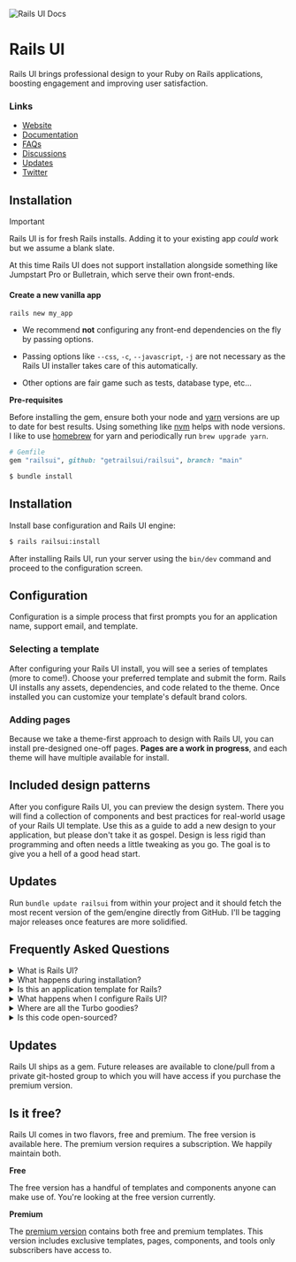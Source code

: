 ![Rails UI Docs](https://f001.backblazeb2.com/file/railsui/docs/rui-docs-header.png)

# Rails UI

Rails UI brings professional design to your Ruby on Rails applications, boosting engagement and improving user satisfaction.

### Links

- [Website](https://railsui.com)
- [Documentation](https://railsui.com/docs)
- [FAQs](https://railsui.com/docs/faqs)
- [Discussions](https://github.com/getrailsui/railsui/discussions)
- [Updates](https://railsui.com/updates)
- [Twitter](https://twitter.com/railsui_)

## Installation

> [!IMPORTANT]
> Rails UI is for fresh Rails installs. Adding it to your existing app _could_ work but we assume a blank slate.

At this time Rails UI does not support installation alongside something like Jumpstart Pro or Bulletrain, which serve their own front-ends.

#### Create a new vanilla app

```
rails new my_app
```

- We recommend **not** configuring any front-end dependencies on the fly by passing options.

- Passing options like `--css`, `-c`, `--javascript`, `-j` are not necessary as the Rails UI installer takes care of this automatically.

- Other options are fair game such as tests, database type, etc...

**Pre-requisites**

Before installing the gem, ensure both your node and [yarn](https://yarnpkg.com/) versions are up to date for best results. Using something like [nvm](https://github.com/nvm-sh/nvm) helps with node versions. I like to use [homebrew](https://brew.sh/) for yarn and periodically run `brew upgrade yarn`.

```ruby
# Gemfile
gem "railsui", github: "getrailsui/railsui", branch: "main"
```

```bash
$ bundle install
```

## Installation

Install base configuration and Rails UI engine:

```bash
$ rails railsui:install
```

After installing Rails UI, run your server using the `bin/dev` command and proceed to the configuration screen.

## Configuration

Configuration is a simple process that first prompts you for an application name, support email, and template.

### Selecting a template

After configuring your Rails UI install, you will see a series of templates (more to come!). Choose your preferred template and submit the form. Rails UI installs any assets, dependencies, and code related to the theme. Once installed you can customize your template's default brand colors.

### Adding pages

Because we take a theme-first approach to design with Rails UI, you can install pre-designed one-off pages. **Pages are a work in progress**, and each theme will have multiple available for install.

## Included design patterns

After you configure Rails UI, you can preview the design system. There you will find a collection of components and best practices for real-world usage of your Rails UI template. Use this as a guide to add a new design to your application, but please don't take it as gospel. Design is less rigid than programming and often needs a little tweaking as you go. The goal is to give you a hell of a good head start.

## Updates

Run `bundle update railsui` from within your project and it should fetch the most recent version of the gem/engine directly from GitHub. I'll be tagging major releases once features are more solidified.

## Frequently Asked Questions

<details>
  <summary>What is Rails UI? </summary>

[Rails UI](https://railsui.com) is plug-and-play UI for Ruby on Rails applications. It takes a theme-based approach to product design and offers a suite of pre-designed components and pages for rails developer looking to move fast but look good doing so.

</details>

<details>
<summary>
  What happens during installation?
</summary>

Installing Rails UI is a quick process that goes something like this:
      
1. Install the gem
2. Run the installer `rails railsui:install`
3. Boot your server and load the Rails UI landing page and click "Configure app"
4. Set a application name, support email and choose a template.
5. Optionally install pre-designed pages bundled with your chosen template.

### Dependencies included by default

#### Gems

We keep the gem list simple because Rails UI focuses less on core application logic.
      
- [rails](https://rubygems.org/gems/rails)
- [name_of_person](https://rubygems.org/gems/name_of_person)
- [devise](https://rubygems.org/gems/devise)
- [inline_svg](https://rubygems.org/gems/inline_svg)
- [meta-tags](https://rubygems.org/gems/meta-tags)
- [cssbundling-rails](https://rubygems.org/gems/cssbundling-rails)
- [jsbundling-rails](https://rubygems.org/gems/jsbundling-rails)

#### Icons

For all Rails UI applications we leverage [heroicons](https://heroicons.com). These icons cover a lot of basis and come in multiple variants which is useful for different design problems. We recommended sticking with one library of icons and one variant for better consistency.

### Installation details

#### Setup and Configuration
      
- Install and configure Devise for authentication.
- Add first_name, last_name, and admin columns to the User model.
- Include pre-designed authentication and mailer views for Devise to save loads of time.

#### User model

- Add name_of_person and avatar attributes.
- Leverage avatars for user accounts.
- Use the `name_of_person` gem for flexible user references.

#### JavaScript
      
- Replace importmaps with esbuild as the default JavaScript build engine.
      
#### ActiveStorage and ActionText
      
- Add ActiveStorage and ActionText support for rich text editing.


#### Frontend Tools

- Use Stimulus.js for JavaScript functionality.
- Install custom scaffolds and generators based on installed template.
- Tailwind CSS for styles.
  
#### Email Templates
      
- Include a custom mailer layout and helpers for easy email design and coding.
- Provide pre-built email templates (minimal, promotional, transactional) and Devise email support.

</details>

<details>
  <summary>Is this an application template for Rails?</summary>

No. Well, kind of, but mostly this is a hybrid Rails engine not like other engines you've probably used. You can think of Rails UI as a source of truth for design elements, components, and views that significantly influence what your end users see when interacting with your app. It takes the guesswork out of the design problem.

**Rails UI is meant for brand new Rails applications.** You'll want to use it on the "first run" so you can establish the foundation for assets and design patterns early on. To use Rails UI you need to choose a theme (more themes coming soon) that will act as the basis for future design elements.

At this time Rails UI does not integrate directly with application templates like Jumpstart Pro or Bulletrain. Most templates come with some form of their own front-end and that leads to too many conflicts.

</details>

<details>
  <summary>What happens when I configure Rails UI? </summary>

Once configured Rails UI will:

- Generate a custom configuration yaml file railsui.yml that's required to theme your new app.
- Install dependencies and any necessary assets.
- Generate a custom tailored design system for repeatable web elements. Think of this as a system for providing design direction when creating new features. This includes typography, font elements, and SVG icons.
- Optionally install one-off templates (i.e. About us, Pricing, etc...). Use these as a starting point.
- Install scaffold templates that follow the theme you chose.
- After installing the Rails UI gem and running the installer, you may configure your application preferences.
</details>

<details>
  <summary>Where are all the Turbo goodies?</summary>

We're just hitting ground with Rails UI so expect to see additional components and solutions in the future. We have loads of ideas but would always love to hear yours as well.

</details>

<details>
  <summary>Is this code open-sourced?</summary>

While we are kicking the tires with an alpha version of Rails UI it is free and clear to try out but not redistribute.

Our _eventual_ license model will be a non-exclusive one, which essentially means you don't have permission to modify or share Rails UI as your own product but you can use it freely in your projects.

Eventually, when the official premium version drops, there will be a private space to access ongoing updates via git. New themes and more will be a part of that in an ongoing fashion.

</details>

## Updates

Rails UI ships as a gem. Future releases are available to clone/pull from a private git-hosted group to which you will have access if you purchase the premium version.


## Is it free?

Rails UI comes in two flavors, free and premium. The free version is available here. The premium version requires a subscription. We happily maintain both.

**Free**

The free version has a handful of templates and components anyone can make use of. You're looking at the free version currently.

**Premium**

The [premium version](https://railsui.com/pricing) contains both free and premium templates. This version includes exclusive templates, pages, components, and tools only subscribers have access to.
